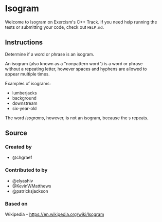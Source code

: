 # Isogram

Welcome to Isogram on Exercism's C++ Track.
If you need help running the tests or submitting your code, check out `HELP.md`.

## Instructions

Determine if a word or phrase is an isogram.

An isogram (also known as a "nonpattern word") is a word or phrase without a repeating letter, however spaces and hyphens are allowed to appear multiple times.

Examples of isograms:

- lumberjacks
- background
- downstream
- six-year-old

The word *isograms*, however, is not an isogram, because the s repeats.

## Source

### Created by

- @chgraef

### Contributed to by

- @elyashiv
- @KevinWMatthews
- @patricksjackson

### Based on

Wikipedia - https://en.wikipedia.org/wiki/Isogram